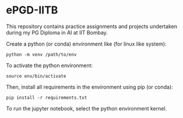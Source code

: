 # ePGD-IITB
This repository contains practice assignments and projects undertaken during my PG Diploma in AI at IIT Bombay.

Create a python (or conda) environment like (for linux like system):

```
python -m venv /path/to/env
```
To activate the python environment:

```
source env/bin/activate
```
Then, install all requirements in the environment using pip (or conda):

```
pip install -r requirements.txt
```


To run the jupyter notebook, select the python environment kernel.
